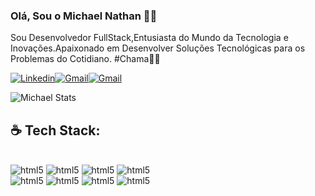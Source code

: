 ### Olá, Sou o Michael Nathan 🖖🏻
Sou Desenvolvedor FullStack,Entusiasta do Mundo da Tecnologia e Inovações.Apaixonado em Desenvolver Soluções Tecnológicas para os Problemas do Cotidiano. #Chama🐱‍🏍

[![Linkedin](    https://img.shields.io/badge/LinkedIn-0077B5?style=for-the-badge&logo=linkedin&logoColor=white )](https://www.linkedin.com/in/michael-nathan-gon%C3%A7alves/)[![Gmail](   https://img.shields.io/badge/Gmail-D14836?style=for-the-badge&logo=gmail&logoColor=white )](mailto:michaelngh233@gmail.com)[![Gmail](   https://img.shields.io/badge/WhatsApp-25D366?style=for-the-badge&logo=whatsapp&logoColor=white )](https://wa.me/5561999882978?text=Olá!%20Vim%20pelo%20GitHub.)

![Michael Stats](https://github-readme-stats.vercel.app/api?username=Michaelnog&show_icons=true&theme=tokyonight)


## ☕ Tech Stack:
<div style="display:inline_block"><br/>
<img aling="center" alt="html5" src="https://img.shields.io/badge/HTML5-E34F26?style=for-the-badge&logo=html5&logoColor=white"/>
<img aling="center" alt="html5" src="https://img.shields.io/badge/CSS3-1572B6?style=for-the-badge&logo=css3&logoColor=white"/>
<img aling="center" alt="html5" src="https://img.shields.io/badge/JavaScript-F7DF1E?style=for-the-badge&logo=javascript&logoColor=black"/>
<img aling="center" alt="html5" src="https://img.shields.io/badge/Node.js-43853D?style=for-the-badge&logo=node.js&logoColor=white"/><br>
<img aling="center" alt="html5" src="https://img.shields.io/badge/Java-ED8B00?style=for-the-badge&logo=openjdk&logoColor=white"/>
<img aling="center" alt="html5" src="https://img.shields.io/badge/Spring-6DB33F?style=for-the-badge&logo=spring&logoColor=white"/>
<img aling="center" alt="html5" src="https://img.shields.io/badge/Angular-DD0031?style=for-the-badge&logo=angular&logoColor=white"/>
<img aling="center" alt="html5" src="https://img.shields.io/badge/PostgreSQL-316192?style=for-the-badge&logo=postgresql&logoColor=white"/>
</div>


